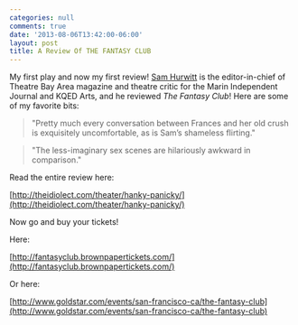```yaml
---
categories: null
comments: true
date: '2013-08-06T13:42:00-06:00'
layout: post
title: A Review Of THE FANTASY CLUB
---
```


My first play and now my first review! [Sam Hurwitt](http://theidiolect.com/) is the editor-in-chief of Theatre Bay Area magazine and theatre critic for the Marin Independent Journal and KQED Arts, and he reviewed *The Fantasy Club*! Here are some of my favorite bits:

>"Pretty much every conversation between Frances and her old crush is exquisitely uncomfortable, as is Sam’s shameless flirting."

>"The less-imaginary sex scenes are hilariously awkward in comparison."

Read the entire review here:

[http://theidiolect.com/theater/hanky-panicky/](http://theidiolect.com/theater/hanky-panicky/)

Now go and buy your tickets!

Here:

[http://fantasyclub.brownpapertickets.com/](http://fantasyclub.brownpapertickets.com/)

Or here:

[http://www.goldstar.com/events/san-francisco-ca/the-fantasy-club](http://www.goldstar.com/events/san-francisco-ca/the-fantasy-club)